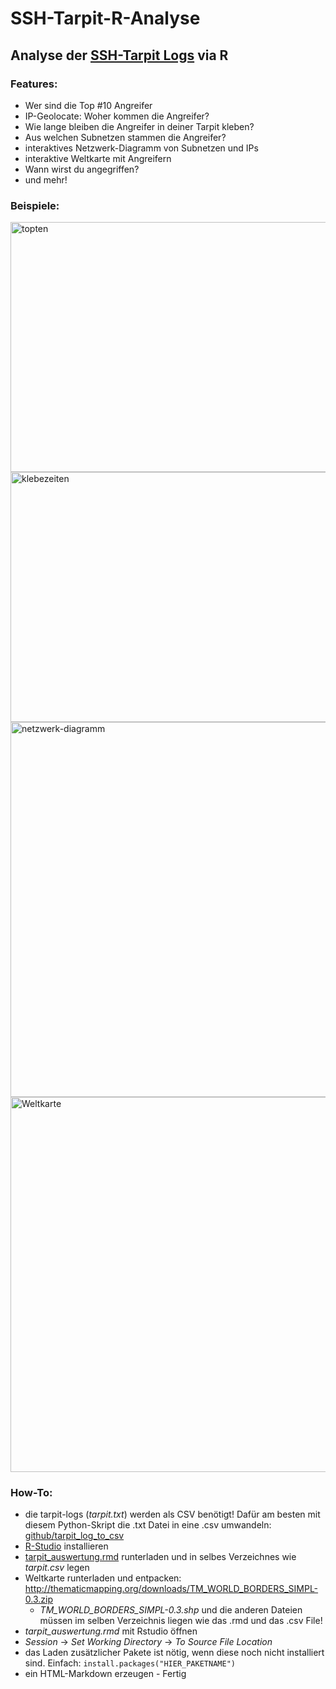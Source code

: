 # SSH-Tarpit-R-Analyse
## Analyse der [SSH-Tarpit Logs](https://pypi.org/project/ssh-tarpit/) via R

### Features:
* Wer sind die Top #10 Angreifer
* IP-Geolocate: Woher kommen die Angreifer?
* Wie lange bleiben die Angreifer in deiner Tarpit kleben?
* Aus welchen Subnetzen stammen die Angreifer?
* interaktives Netzwerk-Diagramm von Subnetzen und IPs
* interaktive Weltkarte mit Angreifern
* Wann wirst du angegriffen?
* und mehr!

### Beispiele:
<img src="https://user-images.githubusercontent.com/8942784/120938542-871c0a80-c713-11eb-8f6f-bb7eb06cfa15.JPG" width="800" height="400" alt="topten">
<img src="https://user-images.githubusercontent.com/8942784/120938551-8edbaf00-c713-11eb-8e8a-e0b21c6bea65.JPG" width="800" height="400" alt="klebezeiten">
<img src="https://user-images.githubusercontent.com/8942784/120938552-900cdc00-c713-11eb-9d60-867248b15c6e.JPG" width="700" height="600" alt="netzwerk-diagramm">
<img src="https://user-images.githubusercontent.com/8942784/120938571-a4e96f80-c713-11eb-8ccc-21799de33972.JPG" width="800" height="600" alt="Weltkarte">


### How-To:
* die tarpit-logs (*tarpit.txt*) werden als CSV benötigt! Dafür am besten mit diesem Python-Skript die .txt Datei in eine .csv umwandeln: [github/tarpit_log_to_csv](https://github.com/biejay/tarpit_log_to_csv)
* [R-Studio](https://www.rstudio.com/products/rstudio/) installieren
* [tarpit_auswertung.rmd](https://raw.githubusercontent.com/biejay/SSH-Tarpit-R-Analyse/main/tarpit_auswertung.Rmd) runterladen und in selbes Verzeichnes wie *tarpit.csv* legen
* Weltkarte runterladen und entpacken: http://thematicmapping.org/downloads/TM_WORLD_BORDERS_SIMPL-0.3.zip 
    * *TM_WORLD_BORDERS_SIMPL-0.3.shp* und die anderen Dateien müssen im selben Verzeichnis liegen wie das .rmd und das .csv File! 
* *tarpit_auswertung.rmd* mit Rstudio öffnen 
* *Session* -> *Set Working Directory* -> *To Source File Location*
* das Laden zusätzlicher Pakete ist nötig, wenn diese noch nicht installiert sind. Einfach: `install.packages("HIER_PAKETNAME")`
* ein HTML-Markdown erzeugen - Fertig
